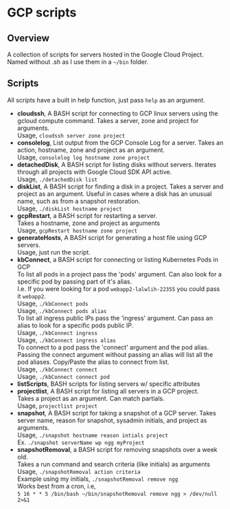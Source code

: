# GCP scripts

## Overview
A collection of scripts for servers hosted in the Google Cloud Project. Named without .sh as I use them in a `~/bin` folder. <br>

## Scripts
All scripts have a built in help function, just pass `help` as an argument. <br>
* **cloudssh**, A BASH script for connecting to GCP linux servers using the gcloud compute command.
  Takes a server, zone and project for arguments. <br>
  Usage, `cloudssh server zone project`<br>
* **consolelog**, List output from the GCP Console Log for a server.
  Takes an action, hostname, zone and project as an argument. <br>
  Usage, `consolelog log hostname zone project` <br>
* **detachedDisk**, A BASH script for listing disks without servers. Iterates through all projects with Google Cloud SDK API active. <br>
  Usage, `./detachedDisk list` <br>
* **diskList**, A BASH script for finding a disk in a project. Takes a server and project as an
argument. Useful in cases where a disk has an unusual name, such as from a snapshot restoration. <br>
  Usage, `./diskList hostname project` <br>
* **gcpRestart**, a BASH script for restarting a server. <br>
  Takes a hostname, zone and project as arguments <br>
  Usage, `gcpRestart hostname zone project` <br>
* **generateHosts**, A BASH script for generating a host file using GCP servers. <br>
  Usage, just run the script. <br>
* **kbConnect**, a BASH script for connecting or listing Kubernetes Pods in GCP <br>
  To list all pods in a project pass the 'pods' argument. Can also look for
  a specific pod by passing part of it's alias.<br>
  I.e. If you were looking for a pod `webapp2-lalwlih-22355` you could pass it `webapp2`. <br>
  Usage, `./kbConnect pods` <br>
  Usage, `./kbConnect pods alias` <br>
  To list all ingress public IPs pass the 'ingress' argument.
  Can pass an alias to look for a specific pods public IP. <br>
  Usage, `./kbConnect ingress` <br>
  Usage, `./kbConnect ingress alias` <br>
  To connect to a pod pass the 'connect' argument and the pod alias.
  Passing the connect argument without passing an alias will list all the pod aliases. Copy/Paste the alias to connect from list.<br>
  Usage, `./kbConnect connect` <br>
  Usage, `./kbConnect connect pod` <br>
* **listScripts**, BASH scripts for listing servers w/ specific attributes <br>
* **projectlist**, A BASH script for listing all servers in a GCP project. <br>
  Takes a project as an argument. Can match partials. <br>
  Usage, `projectlist project`<br>
* **snapshot**, A BASH script for taking a snapshot of a GCP server. Takes server name, reason for snapshot,
  sysadmin initials, and project as arguments. <br>
  Usage, `./snapshot hostname reason intials project` <br>
  Ex. `./snapshot serverName wp ngg myProject` <br>
* **snapshotRemoval**, a BASH script for removing snapshots over a week old. <br>
  Takes a run command and search criteria (like initials) as arguments <br>
  Usage, `./snapshotRemoval action criteria` <br>
  Example using my initials, `./snapshotRemoval remove ngg` <br>
  Works best from a cron, i.e, <br>
  `5 16 * * 5 /bin/bash ~/bin/snapshotRemoval remove ngg > /dev/null 2>&1` <br>
